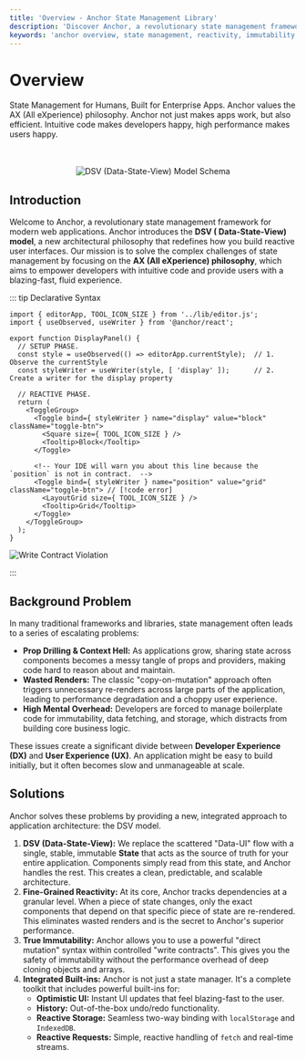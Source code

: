 ```yaml
---
title: 'Overview - Anchor State Management Library'
description: 'Discover Anchor, a revolutionary state management framework for modern web applications with fine-grained reactivity and true immutability. Learn about the DSV (Data-State-View) model.'
keywords: 'anchor overview, state management, reactivity, immutability, dsv model, data state view, enterprise apps, javascript, typescript'
---
```


# **Overview**

State Management for Humans, Built for Enterprise Apps. Anchor values the AX (All eXperience) philosophy. Anchor not just makes apps work, but also efficient. Intuitive
code makes developers happy, high performance makes users happy.

<div style="display: flex; align-items: center; justify-content: center; margin-top: 48px;">
  <img src="/schemas/dsv-model.webp" alt="DSV (Data-State-View) Model Schema" />
</div>

## **Introduction**

Welcome to Anchor, a revolutionary state management framework for modern web applications. Anchor introduces the **DSV (
Data-State-View) model**, a new architectural philosophy that redefines how you build reactive user interfaces. Our
mission is to solve the complex challenges of state management by focusing on the **AX (All eXperience) philosophy**,
which aims to empower developers with intuitive code and provide users with a blazing-fast, fluid experience.

::: tip Declarative Syntax

```tsx {17}
import { editorApp, TOOL_ICON_SIZE } from '../lib/editor.js';
import { useObserved, useWriter } from '@anchor/react';

export function DisplayPanel() {
  // SETUP PHASE.
  const style = useObserved(() => editorApp.currentStyle);  // 1. Observe the currentStyle
  const styleWriter = useWriter(style, [ 'display' ]);      // 2. Create a writer for the display property

  // REACTIVE PHASE.
  return (
    <ToggleGroup>
      <Toggle bind={ styleWriter } name="display" value="block" className="toggle-btn">
        <Square size={ TOOL_ICON_SIZE } />
        <Tooltip>Block</Tooltip>
      </Toggle>

      <!-- Your IDE will warn you about this line because the `position` is not in contract.  -->
      <Toggle bind={ styleWriter } name="position" value="grid" className="toggle-btn"> // [!code error]
        <LayoutGrid size={ TOOL_ICON_SIZE } />
        <Tooltip>Grid</Tooltip>
      </Toggle>
    </ToggleGroup>
  );
}
```

<img src="/images/contract-violation.webp" alt="Write Contract Violation" />

:::

## **Background Problem**

In many traditional frameworks and libraries, state management often leads to a series of escalating problems:

- **Prop Drilling & Context Hell:** As applications grow, sharing state across components becomes a messy tangle of
  props and providers, making code hard to reason about and maintain.
- **Wasted Renders:** The classic "copy-on-mutation" approach often triggers unnecessary re-renders across large parts
  of the application, leading to performance degradation and a choppy user experience.
- **High Mental Overhead:** Developers are forced to manage boilerplate code for immutability, data fetching, and
  storage, which distracts from building core business logic.

These issues create a significant divide between **Developer Experience (DX)** and **User Experience (UX)**. An
application might be easy to build initially, but it often becomes slow and unmanageable at scale.

## **Solutions**

Anchor solves these problems by providing a new, integrated approach to application architecture: the DSV model.

1. **DSV (Data-State-View):** We replace the scattered "Data-UI" flow with a single, stable, immutable **State** that
   acts as the source of truth for your entire application. Components simply read from this state, and Anchor handles
   the rest. This creates a clean, predictable, and scalable architecture.
2. **Fine-Grained Reactivity:** At its core, Anchor tracks dependencies at a granular level. When a piece of state
   changes, only the exact components that depend on that specific piece of state are re-rendered. This eliminates
   wasted renders and is the secret to Anchor's superior performance.
3. **True Immutability:** Anchor allows you to use a powerful "direct mutation" syntax within controlled "write
   contracts". This gives you the safety of immutability without the performance overhead of deep cloning objects and
   arrays.
4. **Integrated Built-ins:** Anchor is not just a state manager. It's a complete toolkit that includes powerful
   built-ins for:
   - **Optimistic UI:** Instant UI updates that feel blazing-fast to the user.
   - **History:** Out-of-the-box undo/redo functionality.
   - **Reactive Storage:** Seamless two-way binding with `localStorage` and `IndexedDB`.
   - **Reactive Requests:** Simple, reactive handling of `fetch` and real-time streams.
